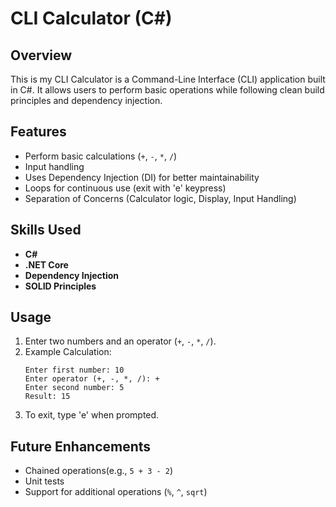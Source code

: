 # CLI Calculator (C#)

## Overview
This is my CLI Calculator is a Command-Line Interface (CLI) application built in C#. It allows users to perform basic  operations while following clean build principles and dependency injection.

## Features
- Perform basic calculations (`+`, `-`, `*`, `/`)
- Input handling
- Uses Dependency Injection (DI) for better maintainability
- Loops for continuous use (exit with 'e' keypress)
- Separation of Concerns (Calculator logic, Display, Input Handling)

## Skills Used
- **C#**
- **.NET Core**
- **Dependency Injection** 
- **SOLID Principles**

## Usage
1. Enter two numbers and an operator (`+`, `-`, `*`, `/`).
2. Example Calculation:
   ```
   Enter first number: 10
   Enter operator (+, -, *, /): +
   Enter second number: 5
   Result: 15
   ```
3. To exit, type 'e' when prompted.

## Future Enhancements
- Chained operations(e.g., `5 + 3 - 2`)
- Unit tests
- Support for additional operations (`%`, `^`, `sqrt`)
